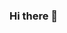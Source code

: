 ### Hi there 👋

<!--
**EduardoHenriques/EduardoHenriques** is a ✨ _special_ ✨ repository because its `README.md` (this file) appears on your GitHub profile.

Here are some ideas to get you started:

const thai = {
  pronouns: "she" | "her",
  code: [Javascript, Typescript, HTML, CSS, Ruby, Python, Java],
  tools: [React, Redux, Node, Storybook, Styled-Components, Jest, Docker],
  architecture: ["microservices", "event-driven", "design system pattern"],
  techCommunities: {
                        coorganizer: "AfroPython",
                        speaker: "Latinity",
                        mentor: "RailsGirls POA"
                      },
 challenge: "I am doing the #100DaysOfCode challenge focused on react and typescript"
}
